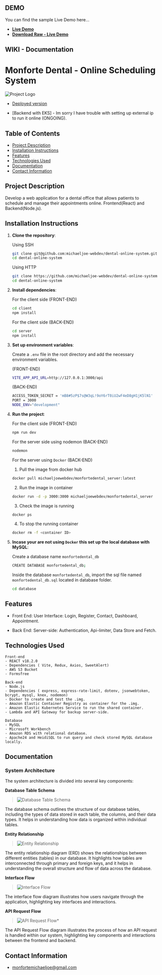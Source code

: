 DEMO
-------------

You can find the sample Live Demo here...

- **[Live Demo](https://www.youtube.com/watch?v=FcSp03NlpPs)**
- **[Download Raw - Live Demo](https://monfortedental-client.s3.ap-southeast-1.amazonaws.com/livedemo/Live-Demo.mp4)**


WIKI - Documentation
-------------
# Monforte Dental - Online Scheduling System

![Project Logo](http://monfortedental-client.s3-website-ap-southeast-1.amazonaws.com/logo.png)

- [Deployed version](http://monfortedental-client.s3-website-ap-southeast-1.amazonaws.com/)

- [Backend with EKS] - Im sorry I have trouble with setting up external ip to run it online (ONGOING).

## Table of Contents

- [Project Description](#project-description)
- [Installation Instructions](#installation-instructions)
- [Features](#features)
- [Technologies Used](#technologies-used)
- [Documentation](#documentation)
- [Contact Information](#contact-information)

## Project Description

Develop a web application for a dental office that allows patients to schedule and manage their appointments online.
    Frontend(React) and Backend(Node.js).

## Installation Instructions

1. **Clone the repository**:

    Using SSH

    ```bash
    git clone git@github.com:michaeljoe-webdev/dental-online-system.git
    cd dental-online-system
    ```

    Using HTTP

    ```bash
    git clone https://github.com/michaeljoe-webdev/dental-online-system.git
    cd dental-online-system
    ```

2. **Install dependencies**:

    For the client side (FRONT-END)

    ```bash
    cd client
    npm install
    ```

    For the client side (BACK-END)

    ```bash
    cd server
    npm install
    ```



3. **Set up environment variables**:

    Create a `.env` file in the root directory and add the necessary environment variables.

    (FRONT-END)
    
    ```bash
    VITE_APP_API_URL=http://127.0.0.1:3000/api
    ```

    (BACK-END)

    ```bash
    ACCESS_TOKEN_SECRET = 'mB8#5zP$7s@W3qL!9oY6rT0iU2wF4eD8gH1jK5lN1'
    PORT = 3000
    NODE_ENV="development"
    ```

4. **Run the project**:
    
    For the client side (FRONT-END)

    ```bash
    npm run dev
    ```

    For the server side using nodemon (BACK-END)

    ```bash
    nodemon
    ```

    For the server using `Docker` (BACK-END)

    1. Pull the image from docker hub
    ```bash
    docker pull michaeljoewebdev/monfortedental_server:latest
    ```
    
    2. Run the image in container
    ```bash
    docker run -d -p 3000:3000 michaeljoewebdev/monfortedental_server
    ```
    
    3. Check the image is running
    ```bash
    docker ps
    ```
    4. To stop the running container
    ```bash
    docker rm -f <container ID>
    ```
    
5. **Incase your are not using `Docker` this set up the local database with MySQL**:

    Create a database name `monfortedental_db`

     ```bash
    CREATE DATABASE monfortedental_db;
    ```
    
    Inside the database `monfortedental_db`, import the sql file named `monfortedental_db.sql` located in database folder.
    
    ```bash
    cd database
    ```

## Features
- Front End:
    User Interface: Login, Register, Contact, Dashboard, Appointment.

- Back End:
    Server-side: Authentication, Api-limiter, Data Store and Fetch.

## Technologies Used
    Front-end
    - REACT v18.2.0
    - Dependencies ( Vite, Redux, Axios, SweetAlert)
    - AWS S3 Bucket
    - Formsfree

    Back-end
    - Node.js
    - Dependencies ( express, express-rate-limit, dotenv, jsonwebtoken, bcrypt, mysql, knex, nodemon)
    - Docker to create and test the .img.
    - Amazon Elastic Container Registry as container for the .img.
    - Amazon Elastic Kubernetes Service to run the shared container.
    - Lambda and API Gateway for backup server-side.

    Database
    - MySQL
    - Microsoft Workbench
    - Amazon RDS with relational database.
    - Apache24 and HeidiSQL to run query and check stored MySQL database locally.


## Documentation

### System Architecture

The system architecture is divided into several key components:

**Database Table Schema**

> ![Database Table Schema](https://raw.githubusercontent.com/michaeljoe-webdev/dental-online-system/main/wiki/Table_Schema.png)

The database schema outlines the structure of our database tables, including the types of data stored in each table, the columns, and their data types. It helps in understanding how data is organized within individual tables.

**Entity Relationship**

> ![Entity Relationship](https://raw.githubusercontent.com/michaeljoe-webdev/dental-online-system/main/wiki/Entity_Relationship.png)

The entity relationship diagram (ERD) shows the relationships between different entities (tables) in our database. It highlights how tables are interconnected through primary and foreign keys, and it helps in understanding the overall structure and flow of data across the database.

**Interface Flow**

> ![Interface Flow](https://raw.githubusercontent.com/michaeljoe-webdev/dental-online-system/main/wiki/Interface_Flow.png)

The interface flow diagram illustrates how users navigate through the application, highlighting key interfaces and interactions.

**API Request Flow**

> ![API Request Flow*](https://raw.githubusercontent.com/michaeljoe-webdev/dental-online-system/main/wiki/API_Request_Flow.png)

The API Request Flow diagram illustrates the process of how an API request is handled within our system, highlighting key components and interactions between the frontend and backend.



## Contact Information
 - monfortemichaeljoe@gmail.com


